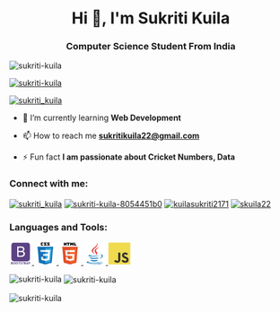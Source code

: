 <h1 align="center">Hi 👋, I'm Sukriti Kuila</h1>
<h3 align="center">Computer Science Student From India</h3>

<p align="left"> <img src="https://komarev.com/ghpvc/?username=sukriti-kuila&label=Profile%20views&color=0e75b6&style=flat" alt="sukriti-kuila" /> </p>

<p align="left"> <a href="https://github.com/ryo-ma/github-profile-trophy"><img src="https://github-profile-trophy.vercel.app/?username=sukriti-kuila" alt="sukriti-kuila" /></a> </p>

<p align="left"> <a href="https://twitter.com/sukriti_kuila" target="blank"><img src="https://img.shields.io/twitter/follow/sukriti_kuila?logo=twitter&style=for-the-badge" alt="sukriti_kuila" /></a> </p>

- 🌱 I’m currently learning **Web Development**

- 📫 How to reach me **sukritikuila22@gmail.com**

- ⚡ Fun fact **I am passionate about Cricket Numbers, Data**

<h3 align="left">Connect with me:</h3>
<p align="left">
<a href="https://twitter.com/sukriti_kuila" target="blank"><img align="center" src="https://raw.githubusercontent.com/rahuldkjain/github-profile-readme-generator/master/src/images/icons/Social/twitter.svg" alt="sukriti_kuila" height="30" width="40" /></a>
<a href="https://linkedin.com/in/sukriti-kuila-8054451b0" target="blank"><img align="center" src="https://raw.githubusercontent.com/rahuldkjain/github-profile-readme-generator/master/src/images/icons/Social/linked-in-alt.svg" alt="sukriti-kuila-8054451b0" height="30" width="40" /></a>
<a href="https://www.hackerrank.com/kuilasukriti2171" target="blank"><img align="center" src="https://raw.githubusercontent.com/rahuldkjain/github-profile-readme-generator/master/src/images/icons/Social/hackerrank.svg" alt="kuilasukriti2171" height="30" width="40" /></a>
<a href="https://www.leetcode.com/skuila22" target="blank"><img align="center" src="https://raw.githubusercontent.com/rahuldkjain/github-profile-readme-generator/master/src/images/icons/Social/leet-code.svg" alt="skuila22" height="30" width="40" /></a>
</p>

<h3 align="left">Languages and Tools:</h3>
<p align="left"> <a href="https://getbootstrap.com" target="_blank" rel="noreferrer"> <img src="https://raw.githubusercontent.com/devicons/devicon/master/icons/bootstrap/bootstrap-plain-wordmark.svg" alt="bootstrap" width="40" height="40"/> </a> <a href="https://www.w3schools.com/css/" target="_blank" rel="noreferrer"> <img src="https://raw.githubusercontent.com/devicons/devicon/master/icons/css3/css3-original-wordmark.svg" alt="css3" width="40" height="40"/> </a> <a href="https://www.w3.org/html/" target="_blank" rel="noreferrer"> <img src="https://raw.githubusercontent.com/devicons/devicon/master/icons/html5/html5-original-wordmark.svg" alt="html5" width="40" height="40"/> </a> <a href="https://www.java.com" target="_blank" rel="noreferrer"> <img src="https://raw.githubusercontent.com/devicons/devicon/master/icons/java/java-original.svg" alt="java" width="40" height="40"/> </a> <a href="https://developer.mozilla.org/en-US/docs/Web/JavaScript" target="_blank" rel="noreferrer"> <img src="https://raw.githubusercontent.com/devicons/devicon/master/icons/javascript/javascript-original.svg" alt="javascript" width="40" height="40"/> </a> </p>

<p><img align="left" src="https://github-readme-stats.vercel.app/api/top-langs?username=sukriti-kuila&show_icons=true&locale=en&layout=compact" alt="sukriti-kuila" /></p>

<p>&nbsp;<img align="center" src="https://github-readme-stats.vercel.app/api?username=sukriti-kuila&show_icons=true&locale=en" alt="sukriti-kuila" /></p>

<p><img align="center" src="https://github-readme-streak-stats.herokuapp.com/?user=sukriti-kuila&" alt="sukriti-kuila" /></p>
